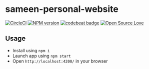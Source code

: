 # sameen-personal-website

[![CircleCI](https://circleci.com/gh/samisnotinsane/sameen-personal-website.svg?style=svg)](https://circleci.com/gh/samisnotinsane/sameen-personal-website)
[![NPM version](https://badge.fury.io/js/badge-list.svg)](http://badge.fury.io/js/badge-list)
[![codebeat badge](https://codebeat.co/badges/208743b3-4f28-4ed7-935f-bfd6d20d9287)](https://codebeat.co/projects/github-com-samisnotinsane-sameen-personal-website-master)
[![Open Source Love](https://badges.frapsoft.com/os/mit/mit.svg?v=102)](https://github.com/ellerbrock/open-source-badge/)

## Usage

- Install using `npm i`
- Launch app using `npm start`
- Open `http://localhost:4200/` in your browser